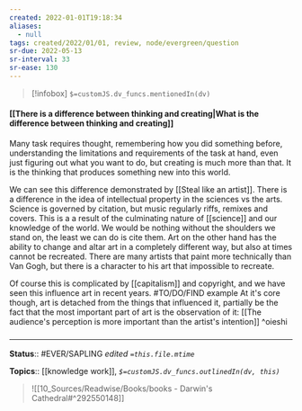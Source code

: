 ```yaml
---
created: 2022-01-01T19:18:34 
aliases:
  - null
tags: created/2022/01/01, review, node/evergreen/question
sr-due: 2022-05-13
sr-interval: 33
sr-ease: 130
---
```

> [!infobox]
`$=customJS.dv_funcs.mentionedIn(dv)`

#### [[There is a difference between thinking and creating|What is the difference between thinking and creating]] 

Many task requires thought, remembering how you did something before, understanding the limitations and requirements of the task at hand, even just figuring out what you want to do, but creating is much more than that. It is the thinking that produces something new into this world.

We can see this difference demonstrated by [[Steal like an artist]]. There is a difference in the idea of intellectual property in the sciences vs the arts. Science is governed by citation, but music regularly riffs, remixes and covers. This is a a result of the culminating nature of [[science]] and our knowledge of the world. We would be nothing without the shoulders we stand on, the least we can do is cite them. Art on the other hand has the ability to change and altar art in a completely different way, but also at times cannot be recreated. There are many artists that paint more technically than Van Gogh, but there is a character to his art that impossible to recreate. 

Of course this is complicated by [[capitalism]] and copyright, and we have seen this influence art in recent years. #TO/DO/FIND example
At it's core though, art is detached from the things that influenced it, partially be the fact that the most important part of art is the observation of it: [[The audience's perception is more important than the artist's intention]] ^oieshi

### <hr class="footnote"/>

**Status**:: #EVER/SAPLING 
*edited `=this.file.mtime`*

**Topics**:: [[knowledge work]],
*`$=customJS.dv_funcs.outlinedIn(dv, this)`*

> ![[10_Sources/Readwise/Books/books - Darwin's Cathedral#^292550148]]